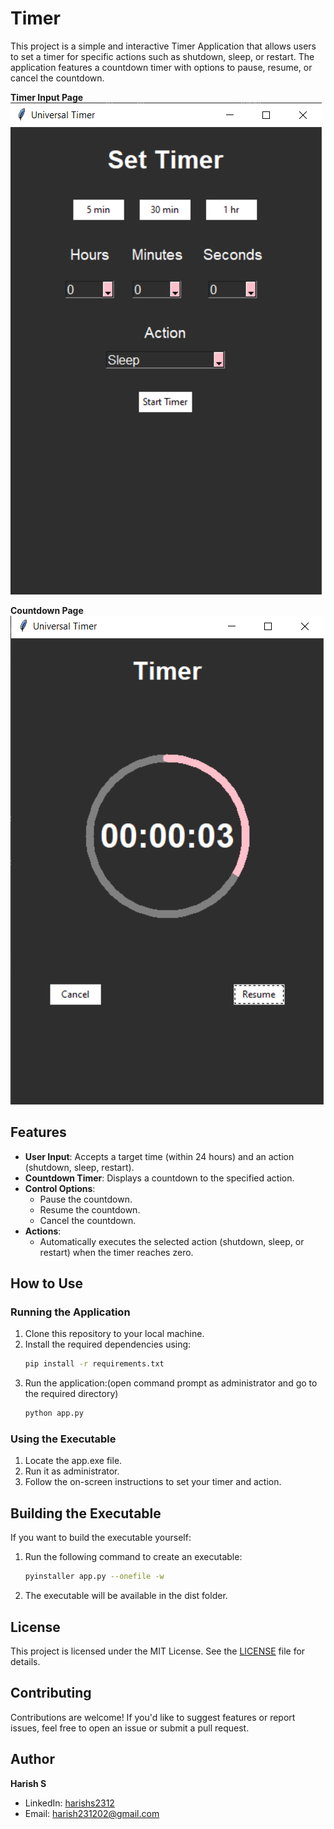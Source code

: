 # Timer

This project is a simple and interactive Timer Application that allows users to set a timer for specific actions such as shutdown, sleep, or restart. The application features a countdown timer with options to pause, resume, or cancel the countdown.

**Timer Input Page**
![Timer Input Page](timer_page.png)

**Countdown Page**
![Countdown Page](countdown_page.png)


## Features

- **User Input**: Accepts a target time (within 24 hours) and an action (shutdown, sleep, restart).
- **Countdown Timer**: Displays a countdown to the specified action.
- **Control Options**:
  - Pause the countdown.
  - Resume the countdown.
  - Cancel the countdown.
- **Actions**:
  - Automatically executes the selected action (shutdown, sleep, or restart) when the timer reaches zero.

## How to Use

### Running the Application
1. Clone this repository to your local machine.
2. Install the required dependencies using:
   ```bash
   pip install -r requirements.txt
3. Run the application:(open command prompt as administrator and go to the required directory)
   ```bash
   python app.py
### Using the Executable
1. Locate the app.exe file.
2. Run it as administrator.
3. Follow the on-screen instructions to set your timer and action.

## Building the Executable
If you want to build the executable yourself:
1. Run the following command to create an executable:
   ```bash
   pyinstaller app.py --onefile -w
2. The executable will be available in the dist folder.

## License
This project is licensed under the MIT License. See the [LICENSE](LICENSE) file for details.

## Contributing
Contributions are welcome! If you'd like to suggest features or report issues, feel free to open an issue or submit a pull request.

## Author

**Harish S**  
- LinkedIn: [harishs2312](https://www.linkedin.com/in/harishs2312)  
- Email: [harish231202@gmail.com](mailto:harish231202@gmail.com)
 



